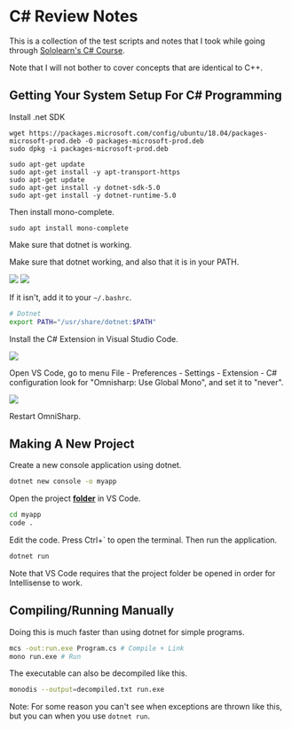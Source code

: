 # C# Review Notes
This is a collection of the test scripts and notes that I took while going through [Sololearn's C# Course](https://www.sololearn.com/learning/1080).

Note that I will not bother to cover concepts that are identical to C++.

## Getting Your System Setup For C# Programming
Install .net SDK
```bash=
wget https://packages.microsoft.com/config/ubuntu/18.04/packages-microsoft-prod.deb -O packages-microsoft-prod.deb
sudo dpkg -i packages-microsoft-prod.deb

sudo apt-get update
sudo apt-get install -y apt-transport-https
sudo apt-get update
sudo apt-get install -y dotnet-sdk-5.0  
sudo apt-get install -y dotnet-runtime-5.0
```

Then install mono-complete.
```bash=
sudo apt install mono-complete
```

Make sure that dotnet is working.

Make sure that dotnet working, and also that it is in your PATH.

![](https://i.imgur.com/8J4AjgF.png)
![](https://i.imgur.com/9xAcRW8.png)

If it isn't, add it to your ```~/.bashrc```.
```bash
# Dotnet
export PATH="/usr/share/dotnet:$PATH"
```

Install the C# Extension in Visual Studio Code.

![](https://i.imgur.com/bSinJ35.png)

Open VS Code, go to menu File - Preferences - Settings - Extension - C# configuration
look for "Omnisharp: Use Global Mono", and set it to "never".

![](https://i.imgur.com/t90ZTbE.png)

Restart OmniSharp.

## Making A New Project
Create a new console application using dotnet.
```bash
dotnet new console -o myapp
```

Open the project <b><u>folder</u></b> in VS Code.
```bash
cd myapp
code .
```

Edit the code.
Press Ctrl+` to open the terminal.
Then run the application.
```bash
dotnet run
```

Note that VS Code requires that the project folder be opened in order for Intellisense to work.

## Compiling/Running Manually
Doing this is much faster than using dotnet for simple programs.
```bash
mcs -out:run.exe Program.cs # Compile + Link
mono run.exe # Run
```

The executable can also be decompiled like this.
```bash
monodis --output=decompiled.txt run.exe
```

Note: For some reason you can't see when exceptions are thrown like this, but you can when you use ```dotnet run```.